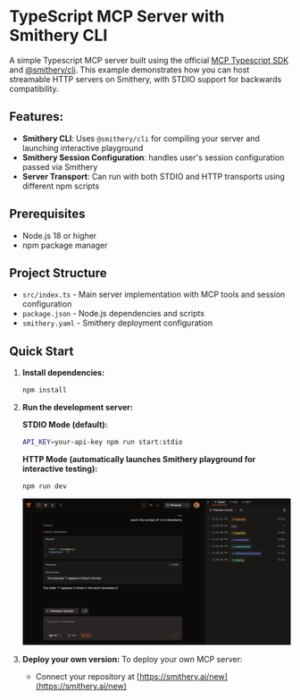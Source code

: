 # TypeScript MCP Server with Smithery CLI

A simple Typescript MCP server built using the official [MCP Typescript SDK](https://github.com/modelcontextprotocol/typescript-sdk) and [@smithery/cli](https://github.com/smithery-ai/cli). This example demonstrates how you can host streamable HTTP servers on Smithery, with STDIO support for backwards compatibility.

## Features:

- **Smithery CLI**: Uses `@smithery/cli` for compiling your server and launching interactive playground
- **Smithery Session Configuration**: handles user's session configuration passed via Smithery
- **Server Transport**: Can run with both STDIO and HTTP transports using different npm scripts

## Prerequisites

- Node.js 18 or higher
- npm package manager

## Project Structure

- `src/index.ts` - Main server implementation with MCP tools and session configuration
- `package.json` - Node.js dependencies and scripts
- `smithery.yaml` - Smithery deployment configuration

## Quick Start

1. **Install dependencies:**
   ```bash
   npm install
   ```

2. **Run the development server:**

   **STDIO Mode (default):**
   ```bash
   API_KEY=your-api-key npm run start:stdio
   ```

   **HTTP Mode (automatically launches Smithery playground for interactive testing):**
   ```bash
   npm run dev
   ```

   <img src="../../../../public/smithery_playground.png" alt="Smithery Playground" width="800">

3. **Deploy your own version:**
   To deploy your own MCP server:
   - Connect your repository at [https://smithery.ai/new](https://smithery.ai/new)
